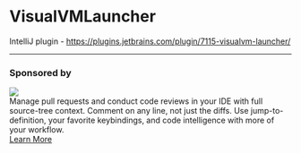 # VisualVMLauncher

IntelliJ plugin - https://plugins.jetbrains.com/plugin/7115-visualvm-launcher/

---

### Sponsored by

<p><a title="Try CodeStream" href="https://sponsorlink.codestream.com/?utm_source=jbmarket&amp;utm_campaign=vojta_visualvm&amp;utm_medium=banner"><img src="https://alt-images.codestream.com/codestream_logo_vojta_visualvm.png"></a><br>
Manage pull requests and conduct code reviews in your IDE with full source-tree context. Comment on any line, not just the diffs. Use jump-to-definition, your favorite keybindings, and code intelligence with more of your workflow.<br>
<a title="Try CodeStream" href="https://sponsorlink.codestream.com/?utm_source=jbmarket&amp;utm_campaign=vojta_visualvm&amp;utm_medium=banner">Learn More</a></p>